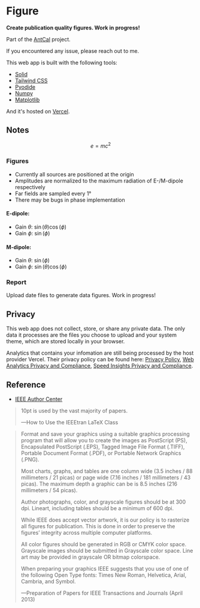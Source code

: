 # Figure

**Create publication quality figures. Work in progress!**

Part of the [AntCal](https://github.com/atlanswer/AntCal) project.

If you encountered any issue, please reach out to me.

This web app is built with the following tools:

- [Solid](https://solidjs.com/)
- [Tailwind CSS](https://tailwindcss.com/)
- [Pyodide](https://pyodide.org/)
- [Numpy](https://numpy.org/)
- [Matplotlib](https://matplotlib.org/)

And it's hosted on [Vercel](https://vercel.com/).

## Notes

$$
e = mc^2
$$

### Figures

- Currently all sources are positioned at the origin
- Amplitudes are normalized to the maximum radiation of E-/M-dipole respectively
- Far fields are sampled every 1°
- There may be bugs in phase implementation

#### E-dipole:

- Gain $θ$: $\sin(\theta)\cos(\phi)$
- Gain $ϕ$: $\sin(\phi)$

#### M-dipole:

- Gain $θ$: $\sin(\phi)$
- Gain $ϕ$: $\sin(\theta)\cos(\phi)$

### Report

Upload date files to generate data figures. Work in progress!

## Privacy

This web app does not collect, store, or share any
private data. The only data it processes are the
files you choose to upload and your system
theme, which are stored locally in your browser.

Analytics that contains your infomation are still
being processed by the host provider Vercel.
Their privacy policy can be found here:
[Privacy Policy](https://vercel.com/legal/privacy-policy),
[Web Analytics Privacy and Compliance](https://vercel.com/docs/analytics/privacy-policy),
[Speed Insights Privacy and Compliance](https://vercel.com/docs/speed-insights/privacy-policy).

## Reference

- [IEEE Author Center](https://journals.ieeeauthorcenter.ieee.org/)

> 10pt is used by the vast majority of papers.
>
> —How to Use the IEEEtran LaTeX Class

> Format and save your graphics using a suitable
> graphics processing program that will allow
> you to create the images as PostScript (PS),
> Encapsulated PostScript (.EPS),
> Tagged Image File Format (.TIFF),
> Portable Document Format (.PDF),
> or Portable Network Graphics (.PNG).
>
> Most charts, graphs, and tables are one column wide
> (3.5 inches / 88 millimeters / 21 picas)
> or page wide (7.16 inches / 181 millimeters / 43 picas).
> The maximum depth a graphic can be is 8.5 inches
> (216 millimeters / 54 picas).
>
> Author photographs, color, and grayscale figures
> should be at 300 dpi.
> Lineart, including tables should be a minimum
> of 600 dpi.
>
> While IEEE does accept vector artwork,
> it is our policy is to rasterize
> all figures for publication.
> This is done in order to preserve the
> figures’ integrity across multiple computer platforms.
>
> All color figures should be generated in RGB
> or CMYK color space.
> Grayscale images should be submitted in
> Grayscale color space.
> Line art may be provided in grayscale
> OR bitmap colorspace.
>
> When preparing your graphics IEEE suggests
> that you use of one of the
> following Open Type fonts:
> Times New Roman, Helvetica, Arial, Cambria, and Symbol.
>
> —Preparation of Papers for IEEE Transactions and Journals (April 2013)
